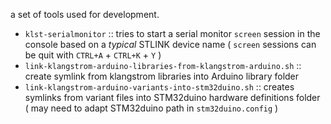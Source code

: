 a set of tools used for development.

- `klst-serialmonitor` :: tries to start a serial monitor `screen` session in the console based on a *typical* STLINK device name ( `screen` sessions can be quit with `CTRL+A` + `CTRL+K` + `Y` )
- `link-klangstrom-arduino-libraries-from-klangstrom-arduino.sh` :: create symlink from klangstrom libraries into Arduino library folder
- `link-klangstrom-arduino-variants-into-stm32duino.sh` :: creates symlinks from variant files into STM32duino hardware definitions folder ( may need to adapt STM32duino path in `stm32duino.config` )
